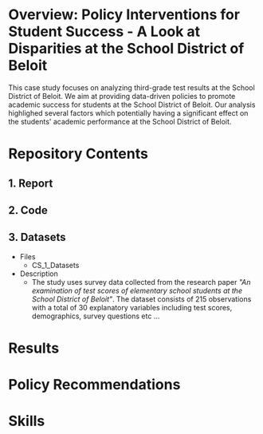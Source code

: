 # Overview: Policy Interventions for Student Success - A Look at Disparities at the School District of Beloit
This case study focuses on analyzing third-grade test results at the School District of Beloit. We aim at providing data-driven policies to promote academic success for students at the School District of Beloit. Our analysis highlighed several factors which potentially having a significant effect on the students' academic performance at the School District of Beloit.

# Repository Contents

## 1. Report

## 2. Code

## 3. Datasets

- Files
     - CS_1_Datasets
- Description
     - The study uses survey data collected from the research paper *"An examination of test scores of elementary school students at the School District of Beloit"*. The dataset consists of 215 observations with a total of 30 explanatory variables including test scores, demographics, survey questions etc ...

# Results

# Policy Recommendations

# Skills
